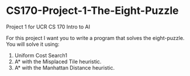 # CS170-Project-1-The-Eight-Puzzle
Project 1 for UCR CS 170 Intro to AI

For this project I want you to write a program that solves the eight-puzzle. You will solve it using:
1) Uniform Cost Search1
2) A* with the Misplaced Tile heuristic.
3) A* with the Manhattan Distance heuristic.
